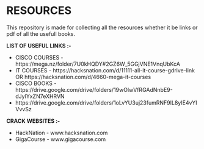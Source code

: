 # RESOURCES
This repository is made for collecting all the resources whether it be links or pdf of all the usefull books.

 **LIST OF USEFUL LINKS :-** 
<ul>
<li>CISCO COURSES - https://mega.nz/folder/7U0kHQDY#2GZ6W_5GGjVNE1VnqUbKcA</li>

<li>IT COURSES - https://hacksnation.com/d/11111-all-it-course-gdrive-link OR https://hacksnation.com/d/4660-mega-it-courses</li>

<li>CISCO BOOKS - https://drive.google.com/drive/folders/19wOlwVfRGAdNnbE9-dJylYxZN7eXHRVN</li>

<li>https://drive.google.com/drive/folders/1oLvYU3uj23fumRNF9IL8yIE4vYIVvvSz</li>
</ul>

**CRACK WEBSITES :-**
<ul>
<li>HackNation - www.hacksnation.com</li>

<li>GigaCourse - www.gigacourse.com</li>

</ul>

##
